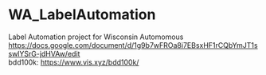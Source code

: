# WA_LabelAutomation
Label Automation project for Wisconsin Automomous   
https://docs.google.com/document/d/1g9b7wFROa8i7EBsxHF1rCQbYmJT1sswlYSrG-jdHVAw/edit  
bdd100k: https://www.vis.xyz/bdd100k/
